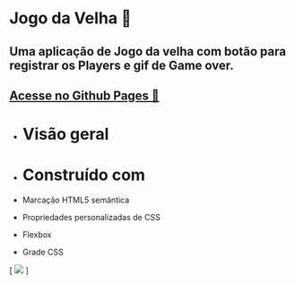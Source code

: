 
# Jogo da Velha 🎲

## Uma aplicação de  Jogo da velha com botão para registrar os Players e gif de Game over.
## <a href="https://luvalentinaa.github.io/jogo_da_velha/" target="_blank">Acesse no Github Pages 🔗</a>

- # Visão geral

- # Construído com
- Marcação HTML5 semântica
- Propriedades personalizadas de CSS
- Flexbox
- Grade CSS



[
<img src="gif-game.gif">
]

